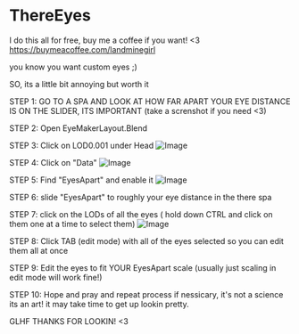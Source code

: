 # ThereEyes

I do this all for free, buy me a coffee if you want! <3 https://buymeacoffee.com/landminegirl


you know you want custom eyes ;)

SO, its a little bit annoying but worth it

STEP 1: GO TO A SPA AND LOOK AT HOW FAR APART YOUR EYE DISTANCE IS ON THE SLIDER, ITS IMPORTANT (take a screnshot if you need <3)

STEP 2: Open EyeMakerLayout.Blend

STEP 3: Click on LOD0.001 under Head
![Image](https://github.com/user-attachments/assets/38b27093-39b2-48ad-8818-c90495aa04be)


STEP 4: Click on "Data"
![Image](https://github.com/user-attachments/assets/87f880f6-9a60-4a8b-ae63-515ff1a1700d)

STEP 5: Find "EyesApart" and enable it
![Image](https://github.com/user-attachments/assets/1e3103ee-28ca-4dd4-a13b-7dea29cfa8b2)


STEP 6: slide "EyesApart" to roughly your eye distance in the there spa

STEP 7: click on the LODs of all the eyes ( hold down CTRL and click on them one at a time to select them)
![Image](https://github.com/user-attachments/assets/c605ac18-7887-4eeb-aa8d-7a151155e79a)

STEP 8: Click TAB (edit mode) with all of the eyes selected so you can edit them all at once

STEP 9: Edit the eyes to fit YOUR EyesApart scale (usually just scaling in edit mode will work fine!)

STEP 10: Hope and pray and repeat process if nessicary, it's not a science its an art! it may take time to get up lookin pretty.


GLHF THANKS FOR LOOKIN! <3
